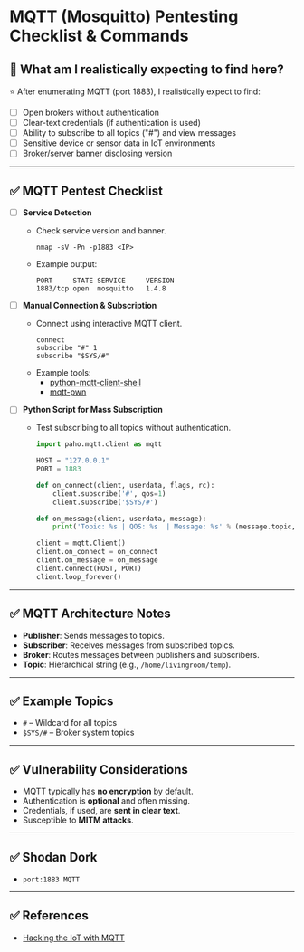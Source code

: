 # MQTT (Mosquitto) Pentesting Checklist & Commands

## 🎯 What am I realistically expecting to find here?

⭐ After enumerating MQTT (port 1883), I realistically expect to find:

- [ ] Open brokers without authentication
- [ ] Clear-text credentials (if authentication is used)
- [ ] Ability to subscribe to all topics ("#") and view messages
- [ ] Sensitive device or sensor data in IoT environments
- [ ] Broker/server banner disclosing version

---

## ✅ MQTT Pentest Checklist

- [ ] **Service Detection**
  - Check service version and banner.
    ```
    nmap -sV -Pn -p1883 <IP>
    ```
  - Example output:
    ```
    PORT     STATE SERVICE     VERSION
    1883/tcp open  mosquitto   1.4.8
    ```

- [ ] **Manual Connection & Subscription**
  - Connect using interactive MQTT client.
    ```
    connect
    subscribe "#" 1
    subscribe "$SYS/#"
    ```
  - Example tools:
    - [python-mqtt-client-shell](https://github.com/bapowell/python-mqtt-client-shell)
    - [mqtt-pwn](https://github.com/akamai-threat-research/mqtt-pwn)

- [ ] **Python Script for Mass Subscription**
  - Test subscribing to all topics without authentication.
    ```python
    import paho.mqtt.client as mqtt

    HOST = "127.0.0.1"
    PORT = 1883

    def on_connect(client, userdata, flags, rc):
        client.subscribe('#', qos=1)
        client.subscribe('$SYS/#')

    def on_message(client, userdata, message):
        print('Topic: %s | QOS: %s  | Message: %s' % (message.topic, message.qos, message.payload))

    client = mqtt.Client()
    client.on_connect = on_connect
    client.on_message = on_message
    client.connect(HOST, PORT)
    client.loop_forever()
    ```

---

## ✅ MQTT Architecture Notes

- **Publisher**: Sends messages to topics.
- **Subscriber**: Receives messages from subscribed topics.
- **Broker**: Routes messages between publishers and subscribers.
- **Topic**: Hierarchical string (e.g., `/home/livingroom/temp`).

---

## ✅ Example Topics

- `#` – Wildcard for all topics
- `$SYS/#` – Broker system topics

---

## ✅ Vulnerability Considerations

- MQTT typically has **no encryption** by default.
- Authentication is **optional** and often missing.
- Credentials, if used, are **sent in clear text**.
- Susceptible to **MITM attacks**.

---

## ✅ Shodan Dork

- `port:1883 MQTT`

---

## ✅ References

- [Hacking the IoT with MQTT](https://morphuslabs.com/hacking-the-iot-with-mqtt-8edaf0d07b9b)
